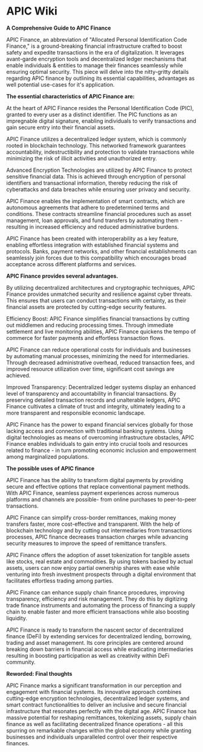 # APIC Wiki

**A Comprehensive Guide to APIC Finance**

APIC Finance, an abbreviation of "Allocated Personal Identification Code Finance," is a ground-breaking financial infrastructure crafted to boost safety and expedite transactions in the era of digitalization. It leverages avant-garde encryption tools and decentralized ledger mechanisms that enable individuals & entities to manage their finances seamlessly while ensuring optimal security. This piece will delve into the nitty-gritty details regarding APIC finance by outlining its essential capabilities, advantages as well potential use-cases for it's application.

**The essential characteristics of APIC Finance are:**

At the heart of APIC Finance resides the Personal Identification Code (PIC), granted to every user as a distinct identifier. The PIC functions as an impregnable digital signature, enabling individuals to verify transactions and gain secure entry into their financial assets.

APIC Finance utilizes a decentralized ledger system, which is commonly rooted in blockchain technology. This networked framework guarantees accountability, indestructibility and protection to validate transactions while minimizing the risk of illicit activities and unauthorized entry.

Advanced Encryption Technologies are utilized by APIC Finance to protect sensitive financial data. This is achieved through encryption of personal identifiers and transactional information, thereby reducing the risk of cyberattacks and data breaches while ensuring user privacy and security.

APIC Finance enables the implementation of smart contracts, which are autonomous agreements that adhere to predetermined terms and conditions. These contracts streamline financial procedures such as asset management, loan approvals, and fund transfers by automating them - resulting in increased efficiency and reduced administrative burdens.

APIC Finance has been created with interoperability as a key feature, enabling effortless integration with established financial systems and protocols. Banks, payment networks, and other financial establishments can seamlessly join forces due to this compatibility which encourages broad acceptance across different platforms and services.

**APIC Finance provides several advantages.**

By utilizing decentralized architectures and cryptographic techniques, APIC Finance provides unmatched security and resilience against cyber threats. This ensures that users can conduct transactions with certainty, as their financial assets are protected by cutting-edge security features.

Efficiency Boost: APIC Finance simplifies financial transactions by cutting out middlemen and reducing processing times. Through immediate settlement and live monitoring abilities, APIC Finance quickens the tempo of commerce for faster payments and effortless transaction flows.

APIC Finance can reduce operational costs for individuals and businesses by automating manual processes, minimizing the need for intermediaries. Through decreased administrative overhead, reduced transaction fees, and improved resource utilization over time, significant cost savings are achieved.

Improved Transparency: Decentralized ledger systems display an enhanced level of transparency and accountability in financial transactions. By preserving detailed transaction records and unalterable ledgers, APIC Finance cultivates a climate of trust and integrity, ultimately leading to a more transparent and responsible economic landscape.

APIC Finance has the power to expand financial services globally for those lacking access and connection with traditional banking systems. Using digital technologies as means of overcoming infrastructure obstacles, APIC Finance enables individuals to gain entry into crucial tools and resources related to finance - in turn promoting economic inclusion and empowerment among marginalized populations.

**The possible uses of APIC finance**

APIC Finance has the ability to transform digital payments by providing secure and effective options that replace conventional payment methods. With APIC Finance, seamless payment experiences across numerous platforms and channels are possible- from online purchases to peer-to-peer transactions.

APIC Finance can simplify cross-border remittances, making money transfers faster, more cost-effective and transparent. With the help of blockchain technology and by cutting out intermediaries from transactions processes, APIC finance decreases transaction charges while advancing security measures to improve the speed of remittance transfers.

APIC Finance offers the adoption of asset tokenization for tangible assets like stocks, real estate and commodities. By using tokens backed by actual assets, users can now enjoy partial ownership shares with ease while venturing into fresh investment prospects through a digital environment that facilitates effortless trading among parties.

APIC Finance can enhance supply chain finance procedures, improving transparency, efficiency and risk management. They do this by digitizing trade finance instruments and automating the process of financing a supply chain to enable faster and more efficient transactions while also boosting liquidity.

APIC Finance is ready to transform the nascent sector of decentralized finance (DeFi) by extending services for decentralized lending, borrowing, trading and asset management. Its core principles are centered around breaking down barriers in financial access while eradicating intermediaries resulting in boosting participation as well as creativity within DeFi community.

**Reworded: Final thoughts**

APIC Finance marks a significant transformation in our perception and engagement with financial systems. Its innovative approach combines cutting-edge encryption technologies, decentralized ledger systems, and smart contract functionalities to deliver an inclusive and secure financial infrastructure that resonates perfectly with the digital age. APIC Finance has massive potential for reshaping remittances, tokenizing assets, supply chain finance as well as facilitating decentralized finance operations - all this spurring on remarkable changes within the global economy while granting businesses and individuals unparalleled control over their respective finances.
